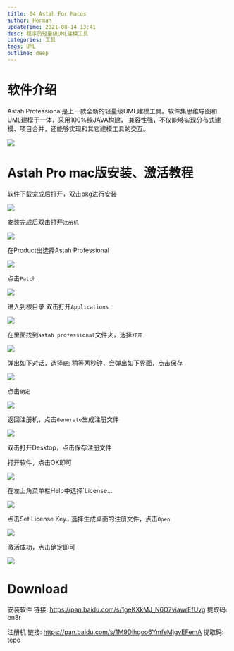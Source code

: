 ```yaml
---
title: 04 Astah For Macos
author: Herman
updateTime: 2021-08-14 13:41
desc: 程序员轻量级UML建模工具
categories: 工具
tags: UML
outline: deep
---
```


# 软件介绍
Astah Professional是上一款全新的轻量级UML建模工具。软件集思维导图和UML建模于一体，采用100%纯JAVA构建， 兼容性强，不仅能够实现分布式建模、项目合并，还能够实现和其它建模工具的交互。

![](https://raw.githubusercontent.com/silently9527/images/main/008i3skNgy1gu0dp624saj615q0u077502.jpg)

# Astah Pro mac版安装、激活教程

软件下载完成后打开，双击pkg进行安装

![](https://raw.githubusercontent.com/silently9527/images/main/008i3skNgy1gu0dqa5cznj61f40o8dgg02.jpg)

安装完成后双击打开`注册机`

![](https://raw.githubusercontent.com/silently9527/images/main/008i3skNgy1gu0drtz9qej615w0g43zg02.jpg)

在Product出选择Astah Professional

![](https://raw.githubusercontent.com/silently9527/images/main/008i3skNgy1gu0dsbz95aj60uo0rm42t02.jpg)

点击`Patch`

![](https://raw.githubusercontent.com/silently9527/images/main/008i3skNgy1gu0dtix5mij60vs0tqgq202.jpg)

进入到根目录 双击打开`Applications`

![](https://raw.githubusercontent.com/silently9527/images/main/008i3skNgy1gu0dum48loj613c0pwjv402.jpg)

在里面找到`astah professional`文件夹，选择`打开`

![](https://raw.githubusercontent.com/silently9527/images/main/008i3skNgy1gu0dv36fx8j611s0pitcx02.jpg)

弹出如下对话，选择`是`; 稍等两秒钟，会弹出如下界面，点击保存

![](https://raw.githubusercontent.com/silently9527/images/main/008i3skNgy1gu0dwon8q4j614i0rqtcd02.jpg)

点击`确定`

![](https://raw.githubusercontent.com/silently9527/images/main/008i3skNgy1gu0dxzbw5aj60zq0tq0x602.jpg)


返回注册机，点击`Generate`生成注册文件

![](https://raw.githubusercontent.com/silently9527/images/main/008i3skNgy1gu0dyhrt8pj60wm0sqaek02.jpg)

双击打开Desktop，点击保存注册文件


打开软件，点击OK即可

![](https://raw.githubusercontent.com/silently9527/images/main/008i3skNgy1gu0e0puglrj617j0u0whk02.jpg)

在左上角菜单栏Help中选择`License...

![](https://raw.githubusercontent.com/silently9527/images/main/008i3skNgy1gu0e1sqc3mj61ns0rego002.jpg)


点击Set License Key..  选择生成桌面的注册文件，点击`Open`

![](https://raw.githubusercontent.com/silently9527/images/main/008i3skNgy1gu0e2omn8ij616y0skwh502.jpg)


激活成功，点击确定即可

![](https://raw.githubusercontent.com/silently9527/images/main/008i3skNgy1gu0e438yksj61870u0gnx02.jpg)



# Download

安装软件 链接: https://pan.baidu.com/s/1geKXkMJ_N6O7viawrEfUvg 提取码: bn8r

注册机 链接: https://pan.baidu.com/s/1M9Dihqoo6YmfeMjgvEFemA 提取码: tepo
